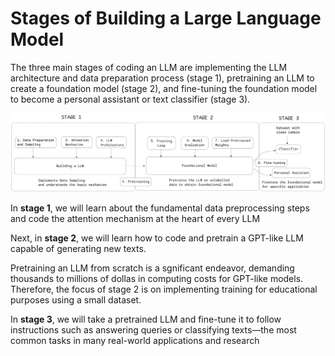 # Stages of Building a Large Language Model

The three main stages of coding an LLM are implementing the LLM architecture and data preparation process (stage 1), pretraining an LLM to create a foundation model (stage 2), and fine-tuning the foundation model to become a personal assistant or text classifier (stage 3).

![](public/Stages.png)

In **stage 1**, we will learn about the fundamental data preprocessing steps and code the attention mechanism at the heart of every LLM

Next, in **stage 2**, we will learn how to code and pretrain a GPT-like LLM capable of generating new texts.

Pretraining an LLM from scratch is a sgnificant endeavor, demanding thousands to millions of dollas in computing costs for GPT-like models. Therefore, the focus of stage 2 is on implementing training for educational purposes using a small dataset.

In **stage 3**, we will take a pretrained LLM and fine-tune it to follow instructions such as answering queries or classifying texts—the most common tasks in many real-world applications and research

